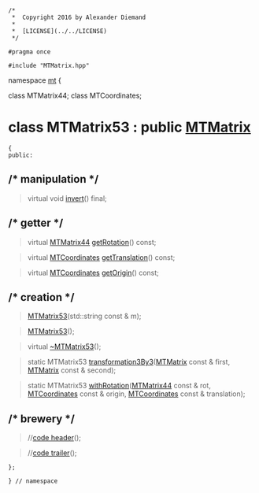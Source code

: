 ~~~ { .cpp }
/*
 *  Copyright 2016 by Alexander Diemand
 *
 *  [LICENSE](../../LICENSE)
 */

#pragma once

#include "MTMatrix.hpp"

~~~
namespace [mt](namespace_mt.list) {

class MTMatrix44;
class MTCoordinates;

# class MTMatrix53 : public [MTMatrix](MTMatrix.hpp.md)

~~~ { .cpp }
{
public:
~~~

## /* manipulation */

>virtual void [invert](MTMatrix53_invert.cpp)() final;

## /* getter */

>virtual [MTMatrix44](MTMatrix44.hpp.md) [getRotation](MTMatrix53_getter.cpp.md)() const;

>virtual [MTCoordinates](MTCoordinates.hpp.md) [getTranslation](MTMatrix53_getter.cpp.md)() const;

>virtual [MTCoordinates](MTCoordinates.hpp.md) [getOrigin](MTMatrix53_getter.cpp.md)() const;

## /* creation */

>[MTMatrix53](MTMatrix53_ctor.cpp.md)(std::string const & m);

>[MTMatrix53](MTMatrix53_ctor.cpp.md)();

>virtual [~MTMatrix53](MTMatrix53_dtor.cpp.md)();

>static MTMatrix53 [transformation3By3](MTMatrix53_transformation3By3.cpp.md)([MTMatrix](MTMatrix.hpp.md) const & first, [MTMatrix](MTMatrix.hpp.md) const & second);

>static MTMatrix53 [withRotation](MTMatrix53_withRotation.cpp.md)([MTMatrix44](MTMatrix44.hpp.md) const & rot, [MTCoordinates](MTCoordinates.hpp.md) const & origin, [MTCoordinates](MTCoordinates.hpp.md) const & translation);

## /* brewery */

>//[code header](MTMatrix53_-alpha-.md)();

>//[code trailer](MTMatrix53_-omega-.md)();

~~~ { .cpp }
};

} // namespace
~~~

